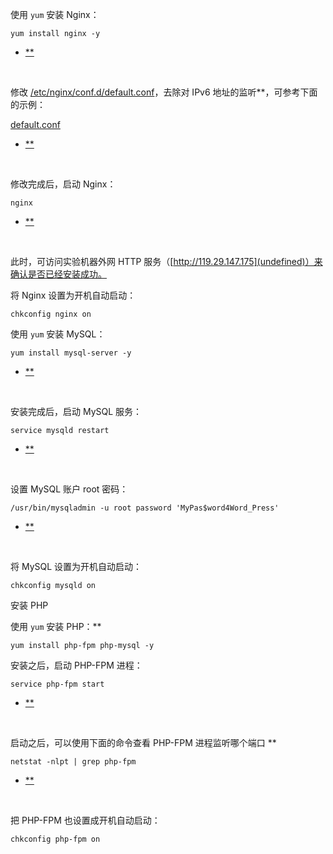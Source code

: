 使用 `yum` 安装 Nginx：

```
yum install nginx -y
```

- [**](undefined)

  ​

修改 [/etc/nginx/conf.d/default.conf](undefined)，去除对 IPv6 地址的监听**，可参考下面的示例：

[default.conf](undefined)

- [**](undefined)

  ​

修改完成后，启动 Nginx：

```
nginx
```

- [**](undefined)

  ​

此时，可访问实验机器外网 HTTP 服务（[http://119.29.147.175](undefined)）来确认是否已经安装成功。

将 Nginx 设置为开机自动启动：

```
chkconfig nginx on
```



使用 `yum` 安装 MySQL：

```
yum install mysql-server -y
```

- [**](undefined)

  ​

安装完成后，启动 MySQL 服务：

```
service mysqld restart
```

- [**](undefined)

  ​

设置 MySQL 账户 root 密码：

```
/usr/bin/mysqladmin -u root password 'MyPas$word4Word_Press'
```

- [**](undefined)

  ​

将 MySQL 设置为开机自动启动：

```
chkconfig mysqld on
```



安装 PHP

使用 `yum` 安装 PHP：**

```
yum install php-fpm php-mysql -y
```

安装之后，启动 PHP-FPM 进程：

```
service php-fpm start
```

- [**](undefined)

  ​

启动之后，可以使用下面的命令查看 PHP-FPM 进程监听哪个端口 **

```
netstat -nlpt | grep php-fpm
```

- [**](undefined)

  ​

把 PHP-FPM 也设置成开机自动启动：

```
chkconfig php-fpm on
```